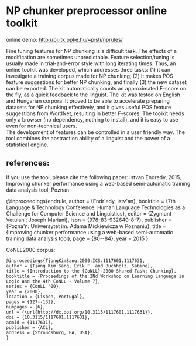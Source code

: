 # NP chunker preprocessor online toolkit


online demo: http://pi.itk.ppke.hu/~pisti/nprules/

Fine tuning features for NP chunking is a difficult task. The effects of a modification are sometimes unpredictable. Feature selection/tuning is usually made in trial-and-error style with long iterating times.
Thus, an online toolkit was developed, which addresses three tasks: (1) it can investigate a training corpus made for NP chunking, (2) it makes POS feature suggestions for better NP chunking, and finally (3) the new dataset can be exported. The kit automatically counts an approximated F-score on the fly, as a quick feedback to the linguist.
The kit was tested on English and Hungarian corpora. It proved to be able to accelerate preparing datasets for NP chunking effectively, and it gives useful POS feature suggestions from WordNet, resulting in better F-scores.
The toolkit needs only a browser (no dependency, nothing to install), and it is easy to use even for non-technical users.  
The development of features can be controlled in a user friendly way. The tool combines the abstraction ability of a linguist and the power of a statistical engine.

## references:

If you use the tool, please cite the following paper:
Istvan Endredy, 2015, Improving chunker performance using a web-based semi-automatic training data analysis tool, Poznan

@inproceedings{endrule,
  author = {Endr\'edy, Istv\'an},
  booktitle = {7th Language \& Technology Conference: Human Language Technologies as a Challenge for Computer Science and Linguistics},
  editor = {Zygmunt Vetulani; Joseph Mariani},
  isbn = {978-83-932640-8-7},
  publisher = {Pozna\'n: Uniwersytet im. Adama Mickiewicza w Poznaniu},
  title = {Improving chunker performance using a web-based semi-automatic training data analysis tool},
  page = {80--84},
  year = 2015
}


CoNLL2000 corpus: 
```
@inproceedings{TjongKimSang:2000:ICS:1117601.1117631,
author = {Tjong Kim Sang, Erik F. and Buchholz, Sabine},
title = {Introduction to the {CoNLL}-2000 Shared Task: Chunking},
booktitle = {Proceedings of the 2Nd Workshop on Learning Language in Logic and the 4th CoNLL - Volume 7},
series = {ConLL '00},
year = {2000},
location = {Lisbon, Portugal},
pages = {127--132},
numpages = {6},
url = {\url{http://dx.doi.org/10.3115/1117601.1117631}},
doi = {10.3115/1117601.1117631},
acmid = {1117631},
publisher = {ACL},
address = {Stroudsburg, PA, USA},
}
```